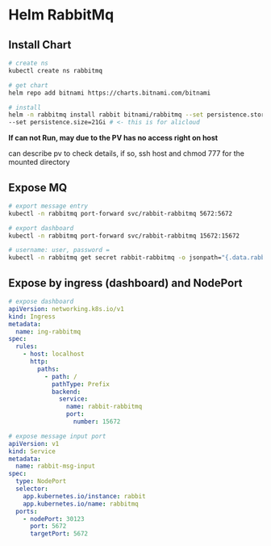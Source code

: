 # Helm RabbitMq

## Install Chart

```sh
# create ns
kubectl create ns rabbitmq

# get chart
helm repo add bitnami https://charts.bitnami.com/bitnami

# install
helm -n rabbitmq install rabbit bitnami/rabbitmq --set persistence.storageClass=default \
--set persistence.size=21Gi # <- this is for alicloud
```

**If can not Run, may due to the PV has no access right on host**

can describe pv to check details, if so, ssh host and chmod 777 for the mounted directory

## Expose MQ

```sh
# export message entry
kubectl -n rabbitmq port-forward svc/rabbit-rabbitmq 5672:5672

# export dashboard
kubectl -n rabbitmq port-forward svc/rabbit-rabbitmq 15672:15672

# username: user, password =
kubectl -n rabbitmq get secret rabbit-rabbitmq -o jsonpath="{.data.rabbitmq-password}" | base64 -d
```

## Expose by ingress (dashboard) and NodePort

```yaml
# expose dashboard
apiVersion: networking.k8s.io/v1
kind: Ingress
metadata:
  name: ing-rabbitmq
spec:
  rules:
    - host: localhost
      http:
        paths:
          - path: /
            pathType: Prefix
            backend:
              service:
                name: rabbit-rabbitmq
                port:
                  number: 15672
```

```yaml
# expose message input port
apiVersion: v1
kind: Service
metadata:
  name: rabbit-msg-input
spec:
  type: NodePort
  selector:
    app.kubernetes.io/instance: rabbit
    app.kubernetes.io/name: rabbitmq
  ports:
    - nodePort: 30123
      port: 5672
      targetPort: 5672
```
